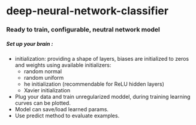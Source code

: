 # deep-neural-network-classifier 
### Ready to train, configurable, neutral network model


##### Set up your brain :
- initialization: providing a shape of layers, biases are initialized to zeros and weights using available initializers:
    - random normal
    - random uniform
    - he initialization (recommendable for ReLU hidden layers)
    - Xavier initialization
- Plug your data and train unregularized moddel, during training learning curves can be plotted.
- Model can save/load learned params. 
- Use predict method to evaluate examples.

